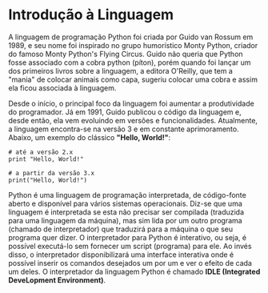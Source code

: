 # Introdução à Linguagem

A linguagem de programação Python foi criada por Guido van Rossum em 1989, e seu nome foi inspirado no grupo humorístico Monty Python, criador do famoso Monty Python's Flying Circus. Guido não queria que Python fosse associado com a cobra python (píton), porém quando foi lançar um dos primeiros livros sobre a linguagem, a editora O'Reilly, que tem a "mania" de colocar animais como capa, sugeriu colocar uma cobra e assim ela ficou associada à linguagem.

Desde o início, o principal foco da linguagem foi aumentar a produtividade do programador. Já em 1991, Guido publicou o código da linguagem e, desde então, ela vem evoluindo em versões e funcionalidades. Atualmente, a linguagem encontra-se na versão 3 e em constante aprimoramento. Abaixo, um exemplo do clássico **"Hello, World!"**:

```
# até a versão 2.x
print "Hello, World!"

# a partir da versão 3.x
print("Hello, World!")
```

Python é uma linguagem de programação interpretada, de código-fonte aberto e disponível para vários sistemas operacionais. Diz-se que uma linguagem é interpretada se esta não precisar ser compilada (traduzida para uma linguagem da máquina), mas sim lida por um outro programa (chamado de interpretador) que traduzirá para a máquina o que seu programa quer dizer.
O interpretador para Python é interativo, ou seja, é possível executá-lo sem fornecer um script (programa) para ele. Ao invés disso, o interpretador disponibilizará uma interface interativa onde é possível inserir os comandos desejados um por um e ver o efeito de cada um deles. O interpretador da linguagem Python é chamado **IDLE (Integrated DeveLopment Environment)**.